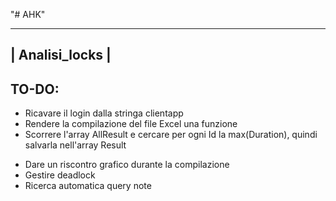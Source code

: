 "# AHK" 

 -----------------------------------------------
|                Analisi_locks                  |
 -----------------------------------------------

   TO-DO:
 ----------------------------------------------
 + Ricavare il login dalla stringa clientapp
 + Rendere la compilazione del file Excel una funzione
 + Scorrere l'array AllResult e cercare per ogni Id la max(Duration), quindi salvarla nell'array Result
 - Dare un riscontro grafico durante la compilazione
 - Gestire deadlock
 - Ricerca automatica query note
